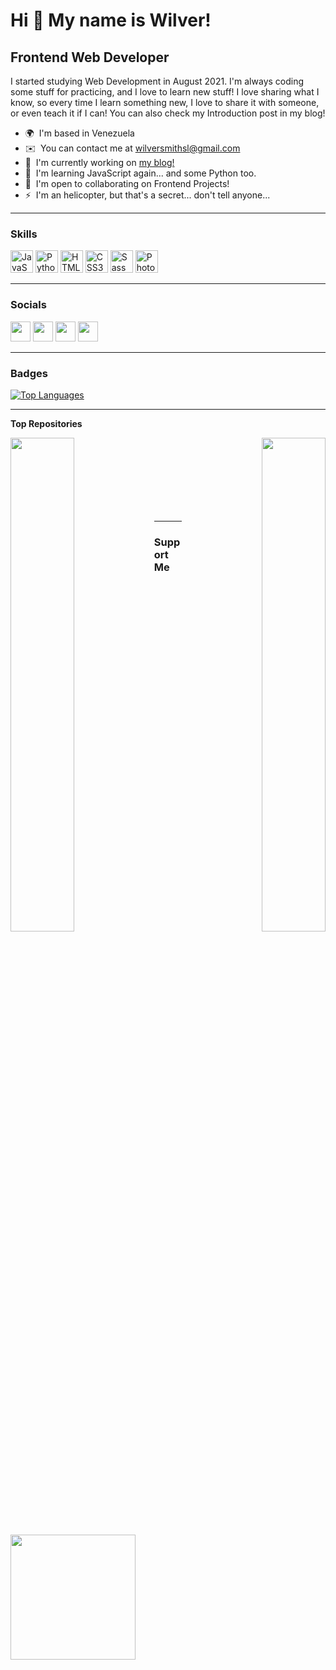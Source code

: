 Hi 👋 My name is Wilver!
========================

Frontend Web Developer
----------------------

I started studying Web Development in August 2021. I'm always coding some stuff for practicing, and I love to learn new stuff! I love sharing what I know, so every time I learn something new, I love to share it with someone, or even teach it if I can! You can also check my Introduction post in my blog!

* 🌍  I'm based in Venezuela
* ✉️  You can contact me at [wilversmithsl@gmail.com](mailto:wilversmithsl@gmail.com)
* 🚀  I'm currently working on [my blog!](http://zephyrocode.github.io)
* 🧠  I'm learning JavaScript again... and some Python too.
* 🤝  I'm open to collaborating on Frontend Projects!
* ⚡  I'm an helicopter, but that's a secret... don't tell anyone...

---

### Skills


<p align="left">
<a href="https://developer.mozilla.org/en-US/docs/Web/JavaScript" target="_blank" rel="noreferrer"><img src="https://raw.githubusercontent.com/danielcranney/readme-generator/main/public/icons/skills/javascript-colored.svg" width="36" height="36" alt="JavaScript" /></a>
<a href="https://www.python.org/" target="_blank" rel="noreferrer"><img src="https://raw.githubusercontent.com/danielcranney/readme-generator/main/public/icons/skills/python-colored.svg" width="36" height="36" alt="Python" /></a>
<a href="https://developer.mozilla.org/en-US/docs/Glossary/HTML5" target="_blank" rel="noreferrer"><img src="https://raw.githubusercontent.com/danielcranney/readme-generator/main/public/icons/skills/html5-colored.svg" width="36" height="36" alt="HTML5" /></a>
<a href="https://www.w3.org/TR/CSS/#css" target="_blank" rel="noreferrer"><img src="https://raw.githubusercontent.com/danielcranney/readme-generator/main/public/icons/skills/css3-colored.svg" width="36" height="36" alt="CSS3" /></a>
<a href="https://sass-lang.com/" target="_blank" rel="noreferrer"><img src="https://raw.githubusercontent.com/danielcranney/readme-generator/main/public/icons/skills/sass-colored.svg" width="36" height="36" alt="Sass" /></a>
<a href="https://www.adobe.com/uk/products/photoshop.html" target="_blank" rel="noreferrer"><img src="https://raw.githubusercontent.com/danielcranney/readme-generator/main/public/icons/skills/photoshop-colored-dark.svg" width="36" height="36" alt="Photoshop" /></a>
</p>

---

### Socials

<p align="left"> <a href="https://discord.com/users/271083466890674176" target="_blank" rel="noreferrer"><img src="https://raw.githubusercontent.com/danielcranney/readme-generator/main/public/icons/socials/discord.svg" width="32" height="32" /></a> <a href="https://www.github.com/ZephyroCode" target="_blank" rel="noreferrer"><img src="https://raw.githubusercontent.com/danielcranney/readme-generator/main/public/icons/socials/github-dark.svg" width="32" height="32" /></a> <a href="http://www.instagram.com/zephyro.ws" target="_blank" rel="noreferrer"><img src="https://raw.githubusercontent.com/danielcranney/readme-generator/main/public/icons/socials/instagram.svg" width="32" height="32" /></a> <a href="https://www.linkedin.com/in/wilver-salazar" target="_blank" rel="noreferrer"><img src="https://raw.githubusercontent.com/danielcranney/readme-generator/main/public/icons/socials/linkedin.svg" width="32" height="32" /></a></p>

---

### Badges

<a href="https://github.com/ZephyroCode" align="left"><img src="https://github-readme-stats.vercel.app/api/top-langs/?username=ZephyroCode&langs_count=10&title_color=6366f1&text_color=0891b2&icon_color=a855f7&bg_color=1c1917&hide_border=true&locale=en&custom_title=Top%20%Languages" alt="Top Languages" /></a>

---

<b>Top Repositories</b>

<div width="100%" align="center"><a href="https://github.com/ZephyroCode/zephyr-nights-theme" align="left"><img align="left" width="45%" src="https://github-readme-stats.vercel.app/api/pin/?username=ZephyroCode&repo=zephyr-nights-theme&title_color=6366f1&text_color=0891b2&icon_color=a855f7&bg_color=1c1917&hide_border=true&locale=en" /></a><a href="https://github.com/ZephyroCode/zephyrocode.github.io" align="right"><img align="right" width="45%" src="https://github-readme-stats.vercel.app/api/pin/?username=ZephyroCode&repo=zephyrocode.github.io&title_color=6366f1&text_color=0891b2&icon_color=a855f7&bg_color=1c1917&hide_border=true&locale=en" /></a></div><br /><br /><br /><br /><br /><br /><br />

---

### Support Me

<a href="https://www.buymeacoffee.com/zephyrocode"><img src="https://cdn.buymeacoffee.com/buttons/v2/default-yellow.png" width="200" /></a>
